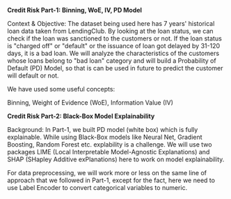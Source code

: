 <b> Credit Risk Part-1: Binning, WoE, IV, PD Model </b>

Context & Objective:
The dataset being used here has 7 years' historical loan data taken from LendingClub. By looking at the loan status, we can check if the loan was sanctioned to the customers or not. If the loan status is "charged off" or "default" or the issuance of loan got delayed by 31-120 days, it is a bad loan. We will analyze the characteristics of the customers whose loans belong to "bad loan" category and will build a Probability of Default (PD) Model, so that is can be used in future to predict the customer will default or not.

We have used some useful concepts:

Binning,
Weight of Evidence (WoE),
Information Value (IV)

<b> Credit Risk Part-2: Black-Box Model Explainability </b>

Background:
In Part-1, we built PD model (white box) which is fully explainable. While using Black-Box models like Neural Net, Gradient Boosting, Random Forest etc. explability is a challenge. We will use two packages LIME (Local Interpretable Model-Agnostic Explanations) and SHAP (SHapley Additive exPlanations) here to work on model explainability.

For data preprocessing, we will work more or less on the same line of approach that we followed in Part-1, except for the fact, here we need to use Label Encoder to convert categorical variables to numeric.
